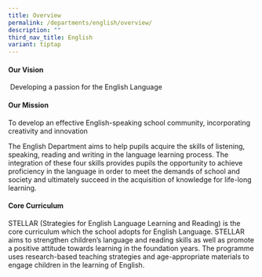 ```yaml
---
title: Overview
permalink: /departments/english/overview/
description: ""
third_nav_title: English
variant: tiptap
---
```

<h4><strong>Our Vision</strong></h4>
<p>&nbsp;Developing a passion for the English Language</p>
<h4><strong>Our Mission</strong></h4>
<p>To develop an effective English-speaking school community, incorporating
creativity and innovation</p>
<p>The English Department aims to help pupils acquire the skills of listening,
speaking, reading and writing in the language learning process. The integration
of these four skills provides pupils the opportunity to achieve proficiency
in the language in order to meet the demands of school and society and
ultimately succeed in the acquisition of knowledge for life-long learning.</p>
<h4><strong>Core Curriculum</strong></h4>
<p>STELLAR (Strategies for English Language Learning and Reading) is the
core curriculum which the school adopts for English Language. STELLAR aims
to strengthen children’s language and reading skills as well as promote
a positive attitude towards learning in the foundation years. The programme
uses research-based teaching strategies and age-appropriate materials to
engage children in the learning of English.</p>